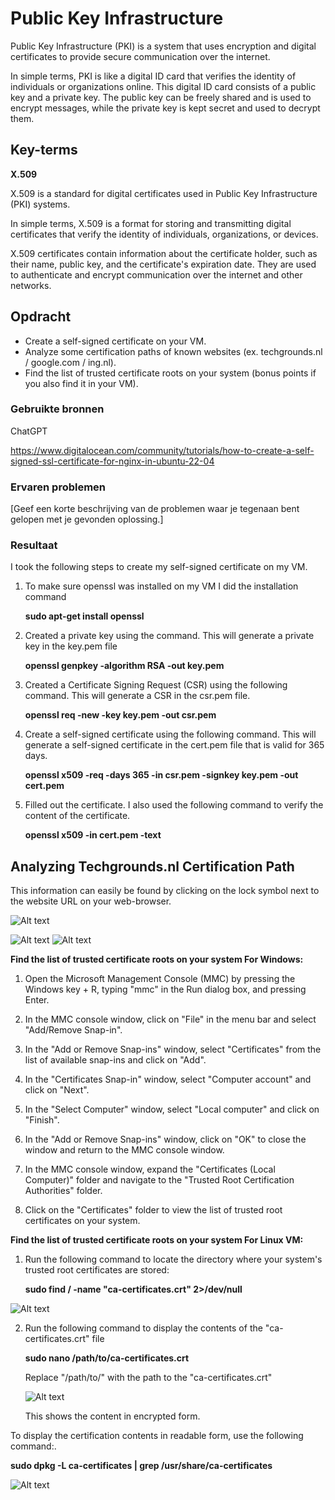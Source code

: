 # Public Key Infrastructure
Public Key Infrastructure (PKI) is a system that uses encryption and digital certificates to provide secure communication over the internet.

In simple terms, PKI is like a digital ID card that verifies the identity of individuals or organizations online. This digital ID card consists of a public key and a private key. The public key can be freely shared and is used to encrypt messages, while the private key is kept secret and used to decrypt them.

## Key-terms
**X.509**

X.509 is a standard for digital certificates used in Public Key Infrastructure (PKI) systems.

In simple terms, X.509 is a format for storing and transmitting digital certificates that verify the identity of individuals, organizations, or devices.

X.509 certificates contain information about the certificate holder, such as their name, public key, and the certificate's expiration date. They are used to authenticate and encrypt communication over the internet and other networks.

## Opdracht
- Create a self-signed certificate on your VM.
- Analyze some certification paths of known websites (ex. techgrounds.nl / google.com / ing.nl).
- Find the list of trusted certificate roots on your system (bonus points if you also find it in your VM).


### Gebruikte bronnen
ChatGPT

https://www.digitalocean.com/community/tutorials/how-to-create-a-self-signed-ssl-certificate-for-nginx-in-ubuntu-22-04



### Ervaren problemen
[Geef een korte beschrijving van de problemen waar je tegenaan bent gelopen met je gevonden oplossing.]

### Resultaat
I took the following steps to create my self-signed certificate on my VM.

1. To make sure openssl was installed on my VM I did the installation command

    **sudo apt-get install openssl**

2. Created a private key using the command. This will generate a private key in the key.pem file 

    **openssl genpkey -algorithm RSA -out key.pem**

3. Created a Certificate Signing Request (CSR) using the following command. This will generate a CSR in the csr.pem file.

    **openssl req -new -key key.pem -out csr.pem**

4. Create a self-signed certificate using the following command. This will generate a self-signed certificate in the cert.pem file that is valid for 365 days.

    **openssl x509 -req -days 365 -in csr.pem -signkey key.pem -out cert.pem**

5. Filled out the certificate. I also used the following command to verify the content of the certificate.

    **openssl x509 -in cert.pem -text**


## Analyzing Techgrounds.nl Certification Path
This information can easily be found by clicking on the lock symbol next to the website URL on your web-browser.

![Alt text](../00_includes/SEC-06-CertificationPath1.PNG)

![Alt text](../00_includes/SEC-06-CertificationPath2.PNG)
![Alt text](../00_includes/SEC-06-CertificationPath3.PNG)



**Find the list of trusted certificate roots on your system For Windows:**

   1. Open the Microsoft Management Console (MMC) by pressing the Windows key + R, typing "mmc" in the Run dialog box, and pressing Enter.

   2. In the MMC console window, click on "File" in the menu bar and select "Add/Remove Snap-in".

   3. In the "Add or Remove Snap-ins" window, select "Certificates" from the list of available snap-ins and click on "Add".

   4. In the "Certificates Snap-in" window, select "Computer account" and click on "Next".

   5. In the "Select Computer" window, select "Local computer" and click on "Finish".

   6. In the "Add or Remove Snap-ins" window, click on "OK" to close the window and return to the MMC console window.

   7. In the MMC console window, expand the "Certificates (Local Computer)" folder and navigate to the "Trusted Root Certification Authorities" folder.

   8. Click on the "Certificates" folder to view the list of trusted root certificates on your system.


**Find the list of trusted certificate roots on your system For Linux VM:**

1. Run the following command to locate the directory where your system's trusted root certificates are stored:

    **sudo find / -name "ca-certificates.crt" 2>/dev/null**

![Alt text](../00_includes/SEC-06-LinuxCertPath.PNG)

2. Run the following command to display the contents of the "ca-certificates.crt" file

    **sudo nano /path/to/ca-certificates.crt**

    Replace "/path/to/" with the path to the "ca-certificates.crt"

    ![Alt text](../00_includes/SEC-06-LinuxCertContentEncrypted.PNG)

    This shows the content in encrypted form.

To display the certification contents in readable form, use the following command:.

**sudo dpkg -L ca-certificates | grep /usr/share/ca-certificates**

![Alt text](../00_includes/SEC-06-LinuxCertContentReadable.PNG)


